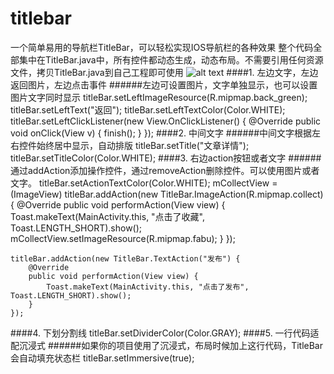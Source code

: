 # titlebar
一个简单易用的导航栏TitleBar，可以轻松实现IOS导航栏的各种效果
整个代码全部集中在TitleBar.java中，所有控件都动态生成，动态布局。不需要引用任何资源文件，拷贝TitleBar.java到自己工程即可使用
![alt text](http://7xnkdt.com1.z0.glb.clouddn.com/pic.png "Title")
####1. 左边文字，左边返回图片，左边点击事件
######左边可设置图片，文字单独显示，也可以设置图片文字同时显示
    titleBar.setLeftImageResource(R.mipmap.back_green);
    titleBar.setLeftText("返回");
    titleBar.setLeftTextColor(Color.WHITE);
    titleBar.setLeftClickListener(new View.OnClickListener() {
        @Override
        public void onClick(View v) {
            finish();
        }
    });
####2. 中间文字
######中间文字根据左右控件始终居中显示，自动排版
    titleBar.setTitle("文章详情");
    titleBar.setTitleColor(Color.WHITE);
####3. 右边action按钮或者文字
######通过addAction添加操作控件，通过removeAction删除控件。可以使用图片或者文字。
    titleBar.setActionTextColor(Color.WHITE);
    mCollectView = (ImageView) titleBar.addAction(new TitleBar.ImageAction(R.mipmap.collect) {
        @Override
        public void performAction(View view) {
            Toast.makeText(MainActivity.this, "点击了收藏", Toast.LENGTH_SHORT).show();
            mCollectView.setImageResource(R.mipmap.fabu);
        }
    });

    titleBar.addAction(new TitleBar.TextAction("发布") {
        @Override
        public void performAction(View view) {
            Toast.makeText(MainActivity.this, "点击了发布", Toast.LENGTH_SHORT).show();
        }
    });
####4. 下划分割线
    titleBar.setDividerColor(Color.GRAY);
####5. 一行代码适配沉浸式
######如果你的项目使用了沉浸式，布局时候加上这行代码，TitleBar会自动填充状态栏
    titleBar.setImmersive(true);
